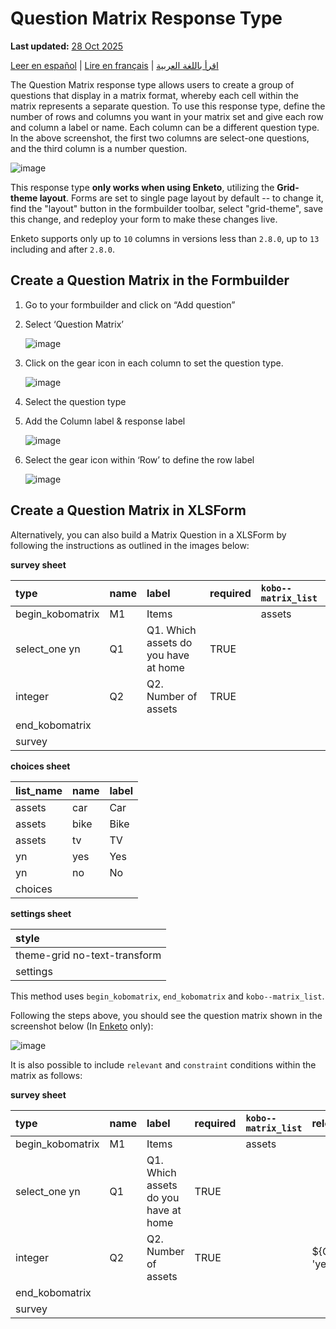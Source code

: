 # Question Matrix Response Type
**Last updated:** <a href="https://github.com/kobotoolbox/docs/blob/c8c238efa59b04f403f13c150b018e1807c66d5c/source/matrix_response.md" class="reference">28 Oct 2025</a>

<a href="es/matrix_response.html">Leer en español</a> | <a href="fr/matrix_response.html">Lire en français</a> | <a href="ar/matrix_response.html">اقرأ باللغة العربية</a>

The Question Matrix response type allows users to create a group of questions
that display in a matrix format, whereby each cell within the matrix represents
a separate question. To use this response type, define the number of rows and
columns you want in your matrix set and give each row and column a label or
name. Each column can be a different question type. In the above screenshot, the
first two columns are select-one questions, and the third column is a number
question.

![image](/images/matrix_response/matrix_example.png)

<p class="note">This response type <strong>only works when using Enketo</strong>, utilizing the <strong>Grid-theme layout</strong>. Forms are set to single page layout by default -- to change it, find the "layout" button in the formbuilder toolbar, select "grid-theme", save this change, and redeploy your form to make these changes live.</p>

<p class='note'>Enketo supports only up to <code>10</code> columns in versions less than <code>2.8.0</code>, up to <code>13</code> including and after <code>2.8.0</code>.</p>

## Create a Question Matrix in the Formbuilder

1. Go to your formbuilder and click on “Add question”
2. Select ‘Question Matrix’

    ![image](/images/matrix_response/question_matrix.png)

3. Click on the gear icon in each column to set the question type.

    ![image](/images/matrix_response/question_type.png)

4. Select the question type

5. Add the Column label & response label

    ![image](/images/matrix_response/label_response.png)

6. Select the gear icon within ‘Row’ to define the row label

    ![image](/images/matrix_response/row.png)

## Create a Question Matrix in XLSForm

Alternatively, you can also build a Matrix Question in a XLSForm by following
the instructions as outlined in the images below:

**survey sheet**

| type             | name | label                                | required | `kobo--matrix_list` |
| :--------------- | :--- | :----------------------------------- | :------- | :----------------   |
| begin_kobomatrix | M1   | Items                                |          | assets              |
| select_one yn    | Q1   | Q1. Which assets do you have at home | TRUE     |                     |
| integer          | Q2   | Q2. Number of assets                 | TRUE     |                     |
| end_kobomatrix   |      |                                      |          |                     |
| survey |

**choices sheet**

| list_name | name | label |
| :-------- | :--- | :---- |
| assets    | car  | Car   |
| assets    | bike | Bike  |
| assets    | tv   | TV    |
| yn        | yes  | Yes   |
| yn        | no   | No    |
| choices |

**settings sheet**

| style                        |
| :--------------------------- |
| theme-grid no-text-transform |
| settings |

<p class="note">This method uses <code>begin_kobomatrix</code>,
<code>end_kobomatrix</code> and <code>kobo--matrix_list</code>.</p>

Following the steps above, you should see the question matrix shown in the
screenshot below (In [Enketo](data_through_webforms.md) only):

![image](/images/matrix_response/preview.png)

It is also possible to include `relevant` and `constraint` conditions within the
matrix as follows:

**survey sheet**

| type             | name | label                                | required | `kobo--matrix_list` | relevant      | constraint |
| :--------------- | :--- | :----------------------------------- | :------- | :----------------   | :------------ | :--------- |
| begin_kobomatrix | M1   | Items                                |          | assets              |               |            |
| select_one yn    | Q1   | Q1. Which assets do you have at home | TRUE     |                     |               |            |
| integer          | Q2   | Q2. Number of assets                 | TRUE     |                     | ${Q1} = 'yes' | . > 2      |
| end_kobomatrix   |      |                                      |          |                     |               |            |
| survey |
